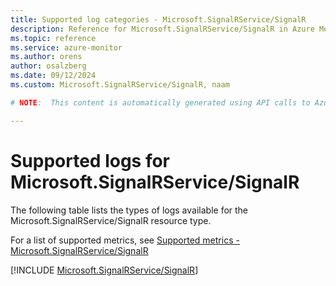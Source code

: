 ```yaml
---
title: Supported log categories - Microsoft.SignalRService/SignalR
description: Reference for Microsoft.SignalRService/SignalR in Azure Monitor Logs.
ms.topic: reference
ms.service: azure-monitor
ms.author: orens
author: osalzberg
ms.date: 09/12/2024
ms.custom: Microsoft.SignalRService/SignalR, naam

# NOTE:  This content is automatically generated using API calls to Azure. Any edits made on these files will be overwritten in the next run of the script. 

---
```





# Supported logs for Microsoft.SignalRService/SignalR  
The following table lists the types of logs available for the Microsoft.SignalRService/SignalR resource type.
  
  
  
For a list of supported metrics, see [Supported metrics - Microsoft.SignalRService/SignalR](../supported-metrics/microsoft-signalrservice-signalr-metrics.md)  
  

  
[!INCLUDE [Microsoft.SignalRService/SignalR](~/reusable-content/ce-skilling/azure/includes/azure-monitor/reference/logs/microsoft-signalrservice-signalr-logs-include.md)]  
  

